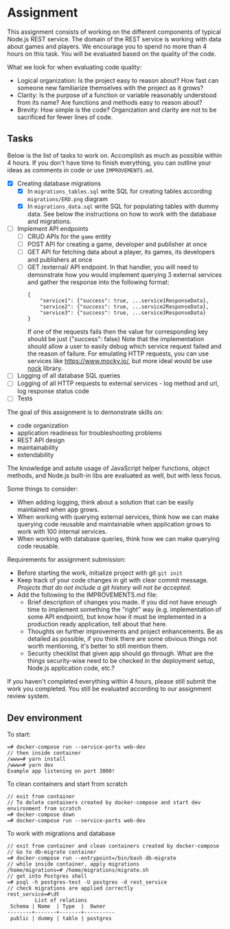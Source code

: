 # Assignment

This assignment consists of working on the different components of typical Node.js REST service. The domain of the REST service is
working with data about games and players. We encourage you to spend no more than 4 hours on this task. You will be evaluated based on the quality of the code.

What we look for when evaluating code quality:

- Logical organization: Is the project easy to reason about? How fast can someone new familiarize themselves with the project as it grows?
- Clarity: Is the purpose of a function or variable reasonably understood from its name? Are functions and methods easy to reason about?
- Brevity: How simple is the code? Organization and clarity are not to be sacrificed for fewer lines of code.

## Tasks

Below is the list of tasks to work on. Accomplish as much as possible within 4 hours. If you don't have time to finish everything, you can outline your ideas as comments in code or use `IMPROVEMENTS.md`.

- [x] Creating database migrations
  - [x] In `migrations_tables.sql` write SQL for creating tables according `migrations/ERD.png` diagram
  - [x] In `migrations_data.sql` write SQL for populating tables with dummy data. See below the instructions on how to work with the database and migrations.
- [ ] Implement API endpoints
  - [ ] CRUD APIs for the `game` entity
  - [ ] POST API for creating a game, developer and publisher at once
  - [ ] GET API for fetching data about a player, its games, its developers and publishers at once
  - [ ] GET /external/ API endpoint. In that handler, you will need to demonstrate how you would implement querying 3 external services and gather the response into the following format:
    ```
    {
        "service1": {"success": true, ...service1ResponseData},
        "service2": {"success": true, ...service2ResponseData},
        "service3": {"success": true, ...service3ResponseData}
    }
    ```
    If one of the requests fails then the value for corresponding key should be just {"success": false}
    Note that the implementation should allow a user to easily debug which service request failed and the reason of failure.
    For emulating HTTP requests, you can use services like https://www.mocky.io/, but more ideal would be use [nock](https://github.com/nock/nock) library.
- [ ] Logging of all database SQL queries
- [ ] Logging of all HTTP requests to external services - log method and url, log response status code
- [ ] Tests

The goal of this assignment is to demonstrate skills on:

- code organization
- application readiness for troubleshooting problems
- REST API design
- maintainability
- extendability

The knowledge and astute usage of JavaScript helper functions, object methods, and Node.js built-in libs are evaluated as well, but with less focus.

Some things to consider:

- When adding logging, think about a solution that can be easily maintained when app grows.
- When working with querying external services, think how we can make querying code reusable and maintainable when application grows to work with 100 internal services.
- When working with database queries, think how we can make querying code reusable.

Requirements for assignment submission:

- Before starting the work, initialize project with git `git init`
- Keep track of your code changes in git with clear commit message. _Projects that do not include a git history will not be accepted._
- Add the following to the IMPROVEMENTS.md file:
  - Brief description of changes you made. If you did not have enough time to implement something the "right" way (e.g. implementation of some API
    endpoint), but know how it must be implemented in a production ready application, tell about that here.
  - Thoughts on further improvements and project enhancements. Be as detailed as possible, if you think there are some obvious things not worth mentioning, it's better to still mention them.
  - Security checklist that given app should go through. What are the things security-wise need to be checked in the deployment setup, Node.js application code, etc.?

If you haven't completed everything within 4 hours, please still submit the work you completed. You still be evaluated according to our assignment review system.

## Dev environment

To start:

```
=# docker-compose run --service-ports web-dev
// then inside container
/www=# yarn install
/www=# yarn dev
Example app listening on port 3000!
```

To clean containers and start from scratch

```
// exit from container
// To delete containers created by docker-compose and start dev environment from scratch
=# docker-compose down
=# docker-compose run --service-ports web-dev
```

To work with migrations and database

```
// exit from container and clean containers created by docker-compose
// Go to db-migrate container
=# docker-compose run --entrypoint=/bin/bash db-migrate
// while inside container, apply migrations
/home/migrations=# /home/migrations/migrate.sh
// get into Postgres shell
=# psql -h postgres-test -U postgres -d rest_service
// check migrations are applied correctly
rest_service=#\dt
         List of relations
 Schema | Name  | Type  |  Owner
--------+-------+-------+----------
 public | dummy | table | postgres
```
